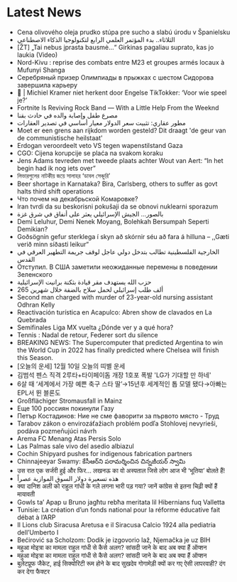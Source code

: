 # Latest News
-  Cena olivového oleja prudko stúpa pre sucho a slabú úrodu v Španielsku
-  الثلاثاء.. بدء المؤتمر العلمي الرابع لتكنولوجيا الذكاء الاصطناعي
-  [ŽT] „Tai nebus įprasta bausmė...“ Girkinas pagaliau suprato, kas jo laukia (Video)
-  Nord-Kivu : reprise des combats entre M23 et groupes armés locaux à Mufunyi Shanga
-  Серебряный призер Олимпиады в прыжках с шестом Сидорова завершила карьеру
-  🎥 | Michiel Kramer niet herkent door Engelse TikTokker: ‘Voor wie speel je?’
-  Fortnite Is Reviving Rock Band — With a Little Help From the Weeknd
-  مصرع طفل وإصابة والده في حادث بقنا
-  مطور عقاري: تثبيت سعر الدولار معيار أساسي في تصدير العقارات
-  Moet er een grens aan rijkdom worden gesteld? Dit draagt 'de geur van de communistische heilstaat'
-  Erdogan veroordeelt veto VS tegen wapenstilstand Gaza
-  CGO: Cijena korupcije se plaća na svakom koraku
-  Jens Adams tevreden met tweede plaats achter Wout van Aert: “In het begin had ik nog iets over”
-  লিভারপুলের নাটকীয় জয়ে সালাহর ‘ডাবল সেঞ্চুরি’
-  Beer shortage in Karnataka? Bira, Carlsberg, others to suffer as govt halts third shift operations
-  Что почем на декабрьской Комаровке?
-  Iran tvrdi da su beskorisni pokušaji da se obnovi nuklearni sporazum
-  بالصور... الجيش الإسرائيلي يعثر على أنفاق في شرق غزة
-  Demi Leluhur, Demi Nenek Moyang, Bolehkah Bersumpah Seperti Demikian?
-  Goðsögnin gefur sterklega í skyn að skórnir séu að fara á hilluna – ,,Gæti verið minn síðasti leikur“
-  الخارجية الفلسطينية تطالب بتدخل دولي عاجل لوقف جريمة التطهير العرقي في القدس
-  Отступил. В США заметили неожиданные перемены в поведении Зеленского
-  حزب الله يستهدف مقر قيادة بثكنة برانيت الإسرائيلية
-  265 ألف طلب إسرائيلي لحمل سلاح بالضفة خلال شهرين
-  Second man charged with murder of 23-year-old nursing assistant Odhran Kelly
-  Reactivación turística en Acapulco: Abren show de clavados en La Quebrada
-  Semifinales Liga MX vuelta ¿Dónde ver y a qué hora?
-  Tennis : Nadal de retour, Federer sort du silence
-  BREAKING NEWS: The Supercomputer that predicted Argentina to win the World Cup in 2022 has finally predicted where Chelsea will finish this Season.
-  [오늘의 운세] 12월 10일 오늘의 띠별 운세
-  김범석 펜스 직격 2루타+타이페이돔 개장 1호포 폭발 'LG가 기대할 만 하네'
-  6살 때 ‘세계에서 가장 예쁜 축구 스타 딸’→15년후 세계적인 톱 모델 됐다→아빠는 EPL서 뛴 블론도
-  Großflächiger Stromausfall in Mainz
-  Еще 100 россиян покинули Газу
-  Петър Костадинов: Ние не сме фаворити за първото място - Труд
-  Tarabov zákon o envirozáťažiach problém podľa Stohlovej nevyrieši, podáva pozmeňujúci návrh
-  Arema FC Menang Atas Persis Solo
-  Las Palmas sale vivo del asedio albiazul
-  Cochin Shipyard pushes for indigenous fabrication partners
-  Chinnajeeyar Swamy: కేసీఆర్‌ని పరామర్శించిన చిన్నజీయర్ స్వామి
-  उस रात एक सर्जरी हुई और फिर… लखनऊ का वो अस्पताल जिसे लोग आज भी ‘भूतिया’ बोलते हैं!
-  هذه تسعيرة دولار السوق الموازية عصراً
-  क्या दानिश अली को राहुल गांधी के गले लगना भारी पड़ गया? जानें कांग्रेस से इतना चिढ़ी क्यों हैं मायावती
-  Gowls ta’ Apap u Bruno jagħtu rebħa meritata lil Hibernians fuq Valletta
-  Tunisie: La création d’un fonds national pour la réforme éducative fait débat à l’ARP
-  Il Lions club Siracusa Aretusa e il Siracusa Calcio 1924 alla pediatria dell’Umberto I
-  Bećirović sa Scholzom: Dodik je izgovorio laž, Njemačka je uz BIH
-  महुआ मोइत्रा का मामला राहुल गांधी से कैसे अलग? सांसदी जाने के बाद अब क्‍या हैं ऑप्‍शन
-  महुआ मोइत्रा का मामला राहुल गांधी से कैसे अलग? सांसदी जाने के बाद अब क्‍या हैं ऑप्‍शन
-  बुलेटप्रूफ जैकेट, हाई सिक्योरिटी रूम होने के बाद सुखदेव गोगामेड़ी क्यों कर गए ऐसी लापरवाही? दंग कर देगा फैक्टर
